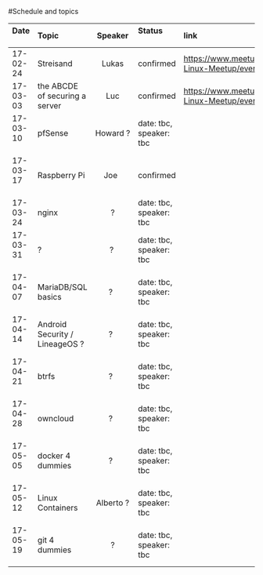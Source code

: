 #Schedule and topics


| Date          | Topic         | Speaker  |Status                    | link           |
| ------------- |:--------------|:--------:|:-------------------------|:-------------|
| 17-02-24      | Streisand     | Lukas    | confirmed     |https://www.meetup.com/Shanghai-Linux-Meetup/events/237645001/
| 17-03-03      | the ABCDE of securing a server | Luc | confirmed | https://www.meetup.com/Shanghai-Linux-Meetup/events/237752035/
| 17-03-10      | pfSense      | Howard ? | date: tbc, speaker: tbc  |
| 17-03-17      | Raspberry Pi  | Joe     | confirmed  |
| 17-03-24      | nginx        | ?   | date: tbc, speaker: tbc  |
| 17-03-31      | ? |  ?    | date: tbc, speaker: tbc  |
| 17-04-07      | MariaDB/SQL basics  | ?   | date: tbc, speaker: tbc  |
| 17-04-14      | Android Security / LineageOS ?  | ?   | date: tbc, speaker: tbc  |
| 17-04-21      | btrfs        | ?   | date: tbc, speaker: tbc  |
| 17-04-28      | owncloud     | ?   | date: tbc, speaker: tbc  |
| 17-05-05      | docker 4 dummies  | ?   | date: tbc, speaker: tbc  |
| 17-05-12      | Linux Containers | Alberto ? | date: tbc, speaker: tbc  |
| 17-05-19      | git 4 dummies | ? | date: tbc, speaker: tbc  |
